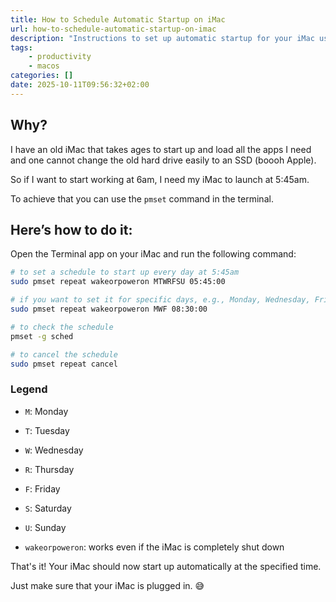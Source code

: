 ```yaml
---
title: How to Schedule Automatic Startup on iMac
url: how-to-schedule-automatic-startup-on-imac
description: "Instructions to set up automatic startup for your iMac using pmset."
tags: 
    - productivity
    - macos
categories: []
date: 2025-10-11T09:56:32+02:00
---
```


## Why?

I have an old iMac that takes ages to start up and load all the apps I need and one cannot change the old hard drive easily to an SSD (boooh Apple). 

So if I want to start working at 6am, I need my iMac to launch at 5:45am.

To achieve that you can use the `pmset` command in the terminal. 

## Here’s how to do it:

Open the Terminal app on your iMac and run the following command:

```bash
# to set a schedule to start up every day at 5:45am
sudo pmset repeat wakeorpoweron MTWRFSU 05:45:00

# if you want to set it for specific days, e.g., Monday, Wednesday, Friday at 8:30am
sudo pmset repeat wakeorpoweron MWF 08:30:00

# to check the schedule
pmset -g sched

# to cancel the schedule
sudo pmset repeat cancel
```

### Legend

- `M`: Monday
- `T`: Tuesday
- `W`: Wednesday
- `R`: Thursday
- `F`: Friday
- `S`: Saturday
- `U`: Sunday

- `wakeorpoweron`: works even if the iMac is completely shut down

That's it! Your iMac should now start up automatically at the specified time.

Just make sure that your iMac is plugged in. 😅
